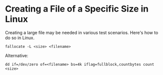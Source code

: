 # Creating a File of a Specific Size in Linux

Creating a large file may be needed in various test scenarios. Here's how to do so in Linux.

`fallocate -L <size> <filename>`

Alternative:

`dd if=/dev/zero of=<filename> bs=4k iflag=fullblock,countbytes count <size>`